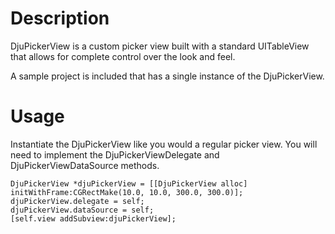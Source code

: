 Description
=============

DjuPickerView is a custom picker view built with a standard UITableView that allows for complete control over the look and feel.

A sample project is included that has a single instance of the DjuPickerView.

Usage
=============

Instantiate the DjuPickerView like you would a regular picker view. You will need to implement the DjuPickerViewDelegate and DjuPickerViewDataSource methods.

    DjuPickerView *djuPickerView = [[DjuPickerView alloc] initWithFrame:CGRectMake(10.0, 10.0, 300.0, 300.0)];
    djuPickerView.delegate = self;
    djuPickerView.dataSource = self;
    [self.view addSubview:djuPickerView];
